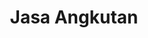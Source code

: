 ---
id: 18
title : Jasa Angkutan
linkurl: https://kutt.it/YnULvT
fitur : aspekpajak
createdTime : 31/07/2019
modifiedTime : 06/01/20209
topik: Versi Lengkap
---